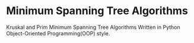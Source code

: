 # Minimum Spanning Tree Algorithms

Kruskal and Prim Minimum Spanning Tree Algorithms Written in Python Object-Oriented Programming(OOP) style.
